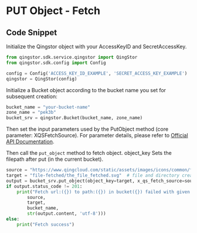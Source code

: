 # PUT Object - Fetch

## Code Snippet

Initialize the Qingstor object with your AccessKeyID and SecretAccessKey.

```python
from qingstor.sdk.service.qingstor import QingStor
from qingstor.sdk.config import Config

config = Config('ACCESS_KEY_ID_EXAMPLE', 'SECRET_ACCESS_KEY_EXAMPLE')
qingstor = QingStor(config)
```

Initialize a Bucket object according to the bucket name you set for subsequent creation:

```python
bucket_name = "your-bucket-name"
zone_name = "pek3b"
bucket_srv = qingstor.Bucket(bucket_name, zone_name)
```

Then set the input parameters used by the PutObject method (core parameter: XQSFetchSource).
For parameter details, please refer to [Official API Documentation](https://docsv4.qingcloud.com/user_guide/storage/object_storage/api/object/basic_opt/fetch/).

Then call the `put_object` method to fetch object. object_key Sets the filepath after put (in the current bucket).

```python
source = "https://www.qingcloud.com/static/assets/images/icons/common/footer_logo.svg"
target = "file-fetched/the_file_fetched.svg"  # file and directory created automatically.
output = bucket_srv.put_object(object_key=target, x_qs_fetch_source=source)
if output.status_code != 201:
    print("Fetch url:({}) to path:({}) in bucket({}) failed with given message: {}".format(
        source,
        target,
        bucket_name,
        str(output.content, 'utf-8')))
else:
    print("Fetch success")
```
